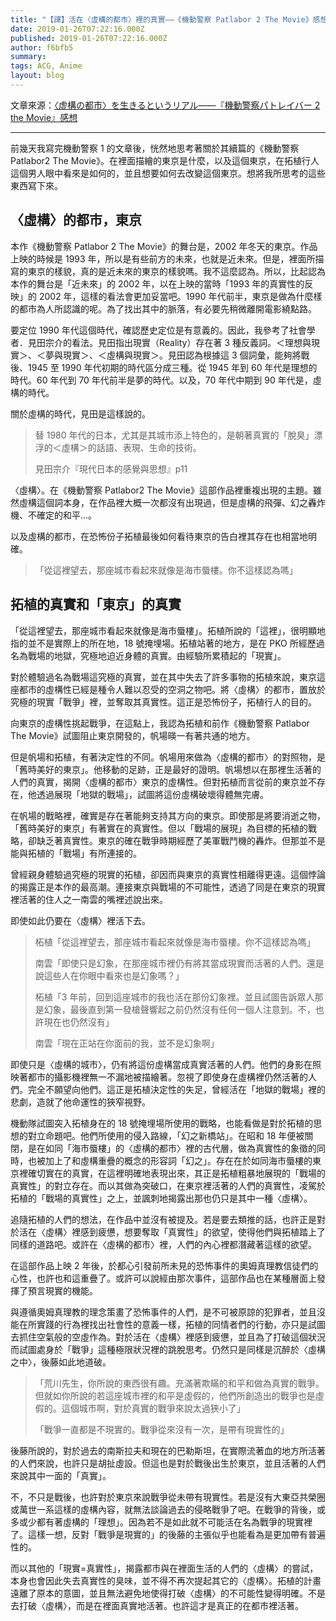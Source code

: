 ```yaml
---
title: "【譯】活在〈虛構的都市〉裡的真實——《機動警察 Patlabor 2 The Movie》感想"
date: 2019-01-26T07:22:16.000Z
published: 2019-01-26T07:22:16.000Z
author: f6bfb5
summary:
tags: ACG, Anime
layout: blog
---
```


文章來源：[〈虚構の都市〉を生きるというリアル――『機動警察パトレイバー 2 the Movie』感想](http://amberfeb.hatenablog.com/entry/2014/08/21/231924)

---

前幾天我寫完機動警察 1 的文章後，恍然地思考著關於其續篇的《機動警察 Patlabor2 The Movie》。在裡面描繪的東京是什麼，以及這個東京，在拓植行人這個男人眼中看來是如何的，並且想要如何去改變這個東京。想將我所思考的這些東西寫下來。

## 〈虛構〉的都市，東京

本作《機動警察 Patlabor 2 The Movie》的舞台是，2002 年冬天的東京。作品上映的時候是 1993 年，所以是有些前方的未來，也就是近未來。但是，裡面所描寫的東京的樣貌，真的是近未來的東京的樣貌嗎。我不這麼認為。所以，比起認為本作的舞台是「近未來」的 2002 年，以在上映的當時「1993 年的真實性的反映」的 2002 年，這樣的看法會更加妥當吧。1990 年代前半，東京是做為什麼樣的都市為人所認識的呢。為了找出其中的脈落，有必要先稍微離開電影繞點路。

要定位 1990 年代這個時代，確認歷史定位是有意義的。因此，我參考了社會學者．見田宗介的看法。見田指出現實（Reality）存在著 3 種反義詞。＜理想與現實＞、＜夢與現實＞、＜虛構與現實＞。見田認為根據這 3 個詞彙，能夠將戰後、1945 至 1990 年代初期的時代區分成三種。從 1945 年到 60 年代是理想的時代。60 年代到 70 年代前半是夢的時代。以及，70 年代中期到 90 年代是，虛構的時代。

關於虛構的時代，見田是這樣說的。

> 替 1980 年代的日本，尤其是其城市添上特色的，是朝著真實的「脫臭」漂浮的＜虛構＞的話語、表現、生命的技術。
>
> 見田宗介『現代日本的感覺與思想』p11

〈虛構〉。在《機動警察 Patlabor2 The Movie》這部作品裡重複出現的主題。雖然虛構這個詞本身，在作品裡大概一次都沒有出現過，但是虛構的飛彈、幻之轟炸機、不確定的和平…。

以及虛構的都市，在恐怖份子拓植最後如何看待東京的告白裡其存在也相當地明確。

> 「從這裡望去，那座城市看起來就像是海市蜃樓。你不這樣認為嗎」

## 拓植的真實和「東京」的真實

「從這裡望去，那座城市看起來就像是海市蜃樓」。拓植所說的「這裡」，很明顯地指的並不是實際上的所在地，18 號掩埋場。拓植站著的地方，是在 PKO 所經歷過名為戰場的地獄，究極地迫近身體的真實。由經驗所累積起的「現實」。

對於體驗過名為戰場這究極的真實，並在其中失去了許多事物的拓植來說，東京這座都市的虛構性已經是種令人難以忍受的空洞之物吧。將〈虛構〉的都市，置放於究極的現實「戰爭」裡，並奪取其真實性。這正是恐怖份子，拓植行人的目的。

向東京的虛構性挑起戰爭，在這點上，我認為拓植和前作《機動警察 Patlabor The Movie》試圖阻止東京開發的，帆場暎一有著共通的地方。

但是帆場和拓植，有著決定性的不同。帆場用來做為〈虛構的都市〉的對照物，是「舊時美好的東京」。他移動的足跡，正是最好的證明。帆場想以在那裡生活著的人們的真實，揭開〈虛構的都市〉東京的虛構性。但對拓植而言從前的東京並不存在，他透過展現「地獄的戰場」，試圖將這份虛構破壞得體無完膚。

在帆場的戰略裡，確實是存在著能夠支持其方向的東京。即使那是將要消逝之物，「舊時美好的東京」有著實在的真實性。但以「戰場的展現」為目標的拓植的戰略，卻缺乏著真實性。東京的確在戰爭時期經歷了美軍戰鬥機的轟炸。但那並不是能與拓植的「戰場」有所連接的。

曾經親身體驗過究極的現實的拓植，卻因而與東京的真實性相離得更遠。這個悖論的揭露正是本作的最高潮。連接東京與戰場的不可能性，透過了同是在東京的現實裡活著的住人之一南雲的嘴裡述說出來。

即使如此仍要在〈虛構〉裡活下去。

> 柘植「從這裡望去，那座城市看起來就像是海市蜃樓。你不這樣認為嗎」
>
> 南雲「即使只是幻象，在那座城市裡仍有將其當成現實而活著的人們。還是說這些人在你眼中看來也是幻象嗎？」
>
> 柘植「3 年前，回到這座城市的我也活在那份幻象裡。並且試圖告訴眾人那是幻象，最後直到第一發槍聲響起之前仍然沒有任何一個人注意到。不，也許現在也仍然沒有」
>
> 南雲「現在正站在你面前的我，並不是幻象啊」

即使只是〈虛構的城市〉，仍有將這份虛構當成真實活著的人們。他們的身影在照映著都市的攝影機裡無一不漏地被描繪著。忽視了即使身在虛構裡仍然活著的人們。完全不願望向他們。這正是拓植決定性的失足，曾經活在「地獄的戰場」裡的悲劇，造就了他命運性的狹窄視野。

機動隊試圖突入拓植身在的 18 號掩埋場所使用的戰略，也能看做是對於拓植的思想的對立命題吧。他們所使用的侵入路線，「幻之新橋站」。在昭和 18 年便被關閉，是在如同「海市蜃樓」的〈虛構的都市〉裡的古代層，做為真實性的象徵的同時，也被加上了和虛構重疊的概念的形容詞「幻之」。存在在於如同海市蜃樓的東京裡確切實在的真實，在這裡明確地表現出來，其正是拓植粗暴地展現的「戰場的真實性」的對立存在。而以其做為突破口，在東京裡活著的人們的真實性，凌駕於拓植的「戰場的真實性」之上，並諷刺地揭露出那也仍只是其中一種〈虛構〉。

追隨拓植的人們的想法，在作品中並沒有被提及。若是要去類推的話，也許正是對於活在〈虛構〉裡感到疲憊，想要奪取「真實性」的欲望，使得他們與拓植踏上了同樣的道路吧。或許在〈虛構的都市〉裡，人們的內心裡都潛藏著這樣的欲望。

在這部作品上映 2 年後，於都心引發前所未見的恐怖事件的奧姆真理教信徒們的心性，也許也和這重疊了。或許可以說經由那次事件，這部作品也在某種層面上發揮了預言現實的機能。

與遵循奧姆真理教的理念策畫了恐怖事件的人們，是不可被原諒的犯罪者，並且沒能在所實踐的行為裡找出社會性的意義一樣，拓植的同情者們的行動，亦只是試圖去抓住空氣般的空虛作為。對於活在〈虛構〉裡感到疲憊，並且為了打破這個狀況而試圖處身於「戰爭」這種極限狀況裡的跳脫思考。仍然只是同樣是沉醉於〈虛構之中〉，後藤如此地道破。

> 「荒川先生，你所說的東西很有趣。充滿著欺瞞的和平和做為真實的戰爭。但就如你所說的若這座城市裡的和平是虛假的，他們所創造出的戰爭也是虛假的。這個城市啊，對於真實的戰爭來說太過狹小了」
>
> 「戰爭一直都是不現實的。戰爭從來沒有一次，是帶有現實性的」

後藤所說的，對於過去的南斯拉夫和現在的巴勒斯坦，在實際流著血的地方所活著的人們來說，也許只是胡扯虛設。但這也是對於戰後出生於東京，並且活著的人們來說其中一面的「真實」。

不，不只是戰後，也許對於東京來說戰爭從未帶有現實性。若是沒有大東亞共榮圈或萬世一系這樣的虛構內容，就無法談論過去的侵略戰爭了吧。在戰爭的背後，或多或少都有著虛構的「理想」。因為若不是如此就不可能活在名為戰爭的現實裡了。這樣一想，反對「戰爭是現實的」的後藤的主張似乎也能看為是更加帶有普遍性的。

而以其他的「現實=真實性」，揭露都市與在裡面生活的人們的〈虛構〉的嘗試，本身也會因此失去真實性的臭味，並不得不再次提起其它的〈虛構〉。拓植的計畫遠離了原本的意圖，並且無法避免地使得打破〈虛構〉的不可能性變得明確。不是去打破〈虛構〉，而是在裡面真實地活著。也許這才是真正的在都市裡活著。
